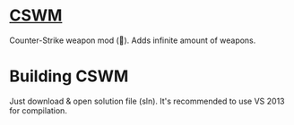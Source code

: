 # [CSWM](https://forums.alliedmods.net/showthread.php?t=308229)

Counter-Strike weapon mod (:gun:). Adds infinite amount of weapons.

# Building CSWM

Just download & open solution file (sln). It's recommended to use VS 2013 for compilation.
